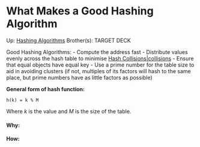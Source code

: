 # What Makes a Good Hashing Algorithm

Up: [Hashing Algorithms](hashing_algorithms)
Brother(s):
TARGET DECK

Good Hashing Algorithms:
	- Compute the address fast
	- Distribute values evenly across the hash table to minimise [Hash Collisions|collisions](hash_collisions|collisions)
	- Ensure that equal objects have equal key
	- Use a prime number for the table size to aid in avoiding clusters (if not, multiples of its factors will hash to the same place, but prime numbers have as little factors as possible)

**General form of hash function:**

`h(k) = k % M`

Where $k$ is the value and $M$ is the size of the table.

































#### Why:
#### How:









